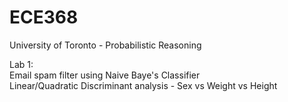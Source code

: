 # ECE368
University of Toronto - Probabilistic Reasoning

Lab 1: <br/>
Email spam filter using Naive Baye's Classifier <br/>
Linear/Quadratic Discriminant analysis - Sex vs Weight vs Height <br/><br/>

